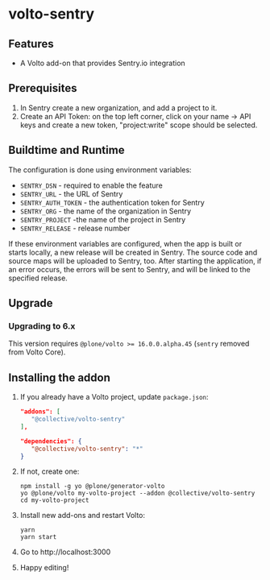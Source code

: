 # volto-sentry

## Features

- A Volto add-on that provides Sentry.io integration

## Prerequisites
  
  1. In Sentry create a new organization, and add a project to it.
  2. Create an API Token: on the top left corner, click on your name -> API keys and create a new token, "project:write" scope should be selected.

## Buildtime and Runtime
The configuration is done using environment variables:

  * `SENTRY_DSN` - required to enable the feature
  * `SENTRY_URL` - the URL of Sentry
  * `SENTRY_AUTH_TOKEN` - the authentication token for Sentry
  * `SENTRY_ORG` - the name of the organization in Sentry
  * `SENTRY_PROJECT` -the name of the project in Sentry
  * `SENTRY_RELEASE` - release number
  
If these environment variables are configured, when the app is built or starts locally, a new release will be created in Sentry.
The source code and source maps will be uploaded to Sentry, too.
After starting the application, if an error occurs, the errors will be sent to Sentry, and will be linked to the specified release.

## Upgrade

### Upgrading to 6.x

This version requires `@plone/volto >= 16.0.0.alpha.45` (`sentry` removed from Volto Core).

## Installing the addon

1. If you already have a Volto project, update `package.json`:

   ```json
   "addons": [
      "@collective/volto-sentry"
   ],

   "dependencies": {
      "@collective/volto-sentry": "*"
   }
   ```

1. If not, create one:

   ```
   npm install -g yo @plone/generator-volto
   yo @plone/volto my-volto-project --addon @collective/volto-sentry
   cd my-volto-project
   ```


1. Install new add-ons and restart Volto:

   ```
   yarn
   yarn start
   ```

1. Go to http://localhost:3000

1. Happy editing!

